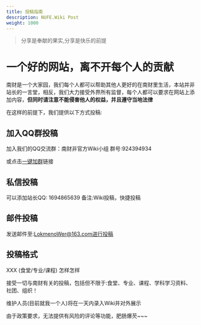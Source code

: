 ```yaml
---
title: 投稿指南
description: NUFE.Wiki Post
weight: 1000
---
```

> 分享是奉献的果实,分享是快乐的前提

# 一个好的网站，离不开每个人的贡献

南财是一个大家园，我们每个人都可以帮助其他人更好的在南财里生活，本站并非站长的一言堂，相反，我们大力接受外界所有监督，每个人都可以要求在网站上添加内容，**但同时请注意不能侵害他人的权益，并且遵守当地法律** 

在这样的前提下，我们提供以下方式投稿:

## 加入QQ群投稿

加入我们的QQ交流群：南财非官方Wiki小组 群号:924394934

或点击[一键加群](http://qm.qq.com/cgi-bin/qm/qr?_wv=1027&k=8FCy4CbqmZ5-t2HHDB78_au8_7IYF74R&authKey=1uKX%2BUdCjb7%2F2IXD6n573%2FtG2EMuFreOvb6udprVycBn8Ky0uOugGwVFjPVwgUxO&noverify=0&group_code=924394934)链接

## 私信投稿

可以添加站长QQ: 1694865639 备注:Wiki投稿，快捷投稿

## 邮件投稿

发送邮件至:LokmenoWer@163.com进行投稿

## 投稿格式

XXX (食堂/专业/课程) 怎样怎样

接受一切与南财有关的投稿，包括但不限于:食堂、专业、课程、学科学习资料、社团、组织！

维护人员(目前就我一个人)将在一天内录入Wiki并对外展示

由于政策要求，无法提供有风险的评论等功能，肥肠爆芡~~~
